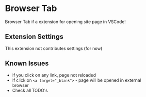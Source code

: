 # Browser Tab

Browser Tab if a extension for opening site page in VSCode!

## Extension Settings

This extension not contributes settings (for now)

## Known Issues

* If you click on any link, page not reloaded
* If click on `<a target="_blank">` - page will be opened in external browser
* Check all TODO's
